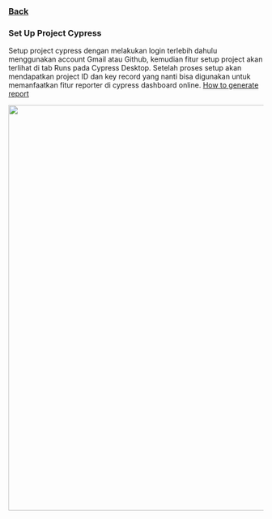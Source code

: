 ### [Back](../)

### Set Up Project Cypress

Setup project cypress dengan melakukan login terlebih dahulu menggunakan account Gmail atau Github, kemudian fitur setup project akan terlihat di tab Runs pada Cypress Desktop. Setelah proses setup akan mendapatkan project ID dan key record yang nanti bisa digunakan untuk memanfaatkan fitur reporter di cypress dashboard online. [How to generate report](docs/Report.md)

<img src="img/setup_projectID.gif" width="800"/>
